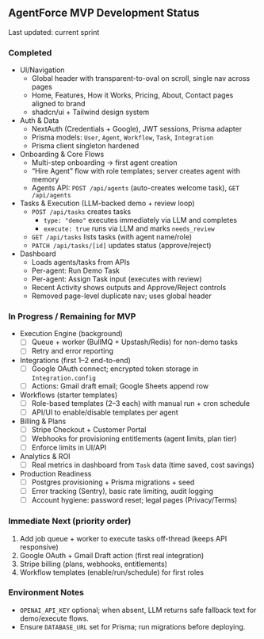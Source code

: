 ## AgentForce MVP Development Status

Last updated: current sprint

### Completed
- UI/Navigation
  - Global header with transparent-to-oval on scroll, single nav across pages
  - Home, Features, How it Works, Pricing, About, Contact pages aligned to brand
  - shadcn/ui + Tailwind design system
- Auth & Data
  - NextAuth (Credentials + Google), JWT sessions, Prisma adapter
  - Prisma models: `User`, `Agent`, `Workflow`, `Task`, `Integration`
  - Prisma client singleton hardened
- Onboarding & Core Flows
  - Multi-step onboarding → first agent creation
  - “Hire Agent” flow with role templates; server creates agent with memory
  - Agents API: `POST /api/agents` (auto-creates welcome task), `GET /api/agents`
- Tasks & Execution (LLM-backed demo + review loop)
  - `POST /api/tasks` creates tasks
    - `type: "demo"` executes immediately via LLM and completes
    - `execute: true` runs via LLM and marks `needs_review`
  - `GET /api/tasks` lists tasks (with agent name/role)
  - `PATCH /api/tasks/[id]` updates status (approve/reject)
- Dashboard
  - Loads agents/tasks from APIs
  - Per-agent: Run Demo Task
  - Per-agent: Assign Task input (executes with review)
  - Recent Activity shows outputs and Approve/Reject controls
  - Removed page-level duplicate nav; uses global header

### In Progress / Remaining for MVP
- Execution Engine (background)
  - [ ] Queue + worker (BullMQ + Upstash/Redis) for non-demo tasks
  - [ ] Retry and error reporting
- Integrations (first 1–2 end-to-end)
  - [ ] Google OAuth connect; encrypted token storage in `Integration.config`
  - [ ] Actions: Gmail draft email; Google Sheets append row
- Workflows (starter templates)
  - [ ] Role-based templates (2–3 each) with manual run + cron schedule
  - [ ] API/UI to enable/disable templates per agent
- Billing & Plans
  - [ ] Stripe Checkout + Customer Portal
  - [ ] Webhooks for provisioning entitlements (agent limits, plan tier)
  - [ ] Enforce limits in UI/API
- Analytics & ROI
  - [ ] Real metrics in dashboard from `Task` data (time saved, cost savings)
- Production Readiness
  - [ ] Postgres provisioning + Prisma migrations + seed
  - [ ] Error tracking (Sentry), basic rate limiting, audit logging
  - [ ] Account hygiene: password reset; legal pages (Privacy/Terms)

### Immediate Next (priority order)
1. Add job queue + worker to execute tasks off-thread (keeps API responsive)
2. Google OAuth + Gmail Draft action (first real integration)
3. Stripe billing (plans, webhooks, entitlements)
4. Workflow templates (enable/run/schedule) for first roles

### Environment Notes
- `OPENAI_API_KEY` optional; when absent, LLM returns safe fallback text for demo/execute flows.
- Ensure `DATABASE_URL` set for Prisma; run migrations before deploying. 